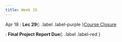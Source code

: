 ```yaml
---
title: Week 15
---
```


Apr 18
: **Lec 29**{: .label .label-purple }[Course Closure](#)
  <!-- : [3.1](#), [2.2](#), [2.3](#) -->
: **Final Project Report Due**{: .label .label-red }
